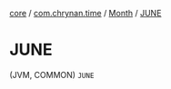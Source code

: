 [core](../../index.md) / [com.chrynan.time](../index.md) / [Month](index.md) / [JUNE](./-j-u-n-e.md)

# JUNE

(JVM, COMMON) `JUNE`